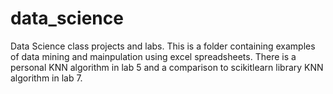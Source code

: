 # data_science
Data Science class projects and labs.
This is a folder containing examples of data mining and mainpulation using excel spreadsheets.
There is a personal KNN algorithm in lab 5 and a comparison to scikitlearn library KNN algorithm in lab 7.
